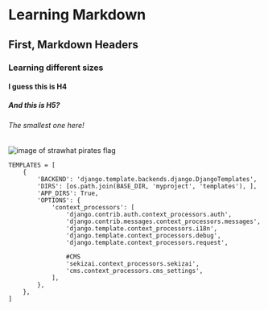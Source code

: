 # Learning Markdown
## First, Markdown Headers
### Learning different sizes
#### I guess this is H4
##### And this is H5?
###### The smallest one here!

![image of strawhat pirates flag](https://static.wikia.nocookie.net/onepiece/images/8/87/Straw_Hat_Pirates%27_Jolly_Roger.png/revision/latest?cb=20130314063139)


```
TEMPLATES = [
    {
        'BACKEND': 'django.template.backends.django.DjangoTemplates',
        'DIRS': [os.path.join(BASE_DIR, 'myproject', 'templates'), ],
        'APP_DIRS': True,
        'OPTIONS': {
            'context_processors': [
                'django.contrib.auth.context_processors.auth',
                'django.contrib.messages.context_processors.messages',
                'django.template.context_processors.i18n',
                'django.template.context_processors.debug',
                'django.template.context_processors.request',
                
                #CMS
                'sekizai.context_processors.sekizai',
                'cms.context_processors.cms_settings',
            ],
        },
    },
]
```
